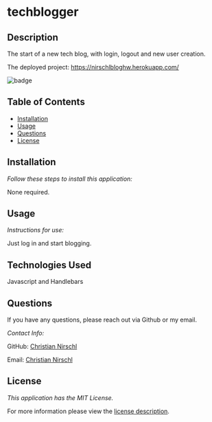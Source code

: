 # techblogger


## Description

The start of a new tech blog, with login, logout and new user creation.

       
  The deployed project: https://nirschlbloghw.herokuapp.com/

![badge](https://img.shields.io/badge/license-MIT-green)


## Table of Contents
  * [Installation](#installation)
  * [Usage](#usage)
  * [Questions](#questions)
  * [License](#license)
    
    
## Installation
    
  _Follow these steps to install this application:_

  None required.
      
## Usage

  _Instructions for use:_

 Just log in and start blogging.
  
 
        
  [Link to deployed project]: https://nirschlbloghw.herokuapp.com/login

## Technologies Used
  Javascript and Handlebars
## Questions
      
  If you have any questions, please reach out via Github or my email.
  
  _Contact Info:_

  GitHub: 
          [Christian Nirschl](https://github.com/ChrisNirschl1)

  Email: 
         [Christian Nirschl](mailto:christiannirschl6@gmail.com)
    
## License

      
  _This application has the MIT License._
      
  For more information please view the [license description](https://choosealicense.com/licenses/MIT).